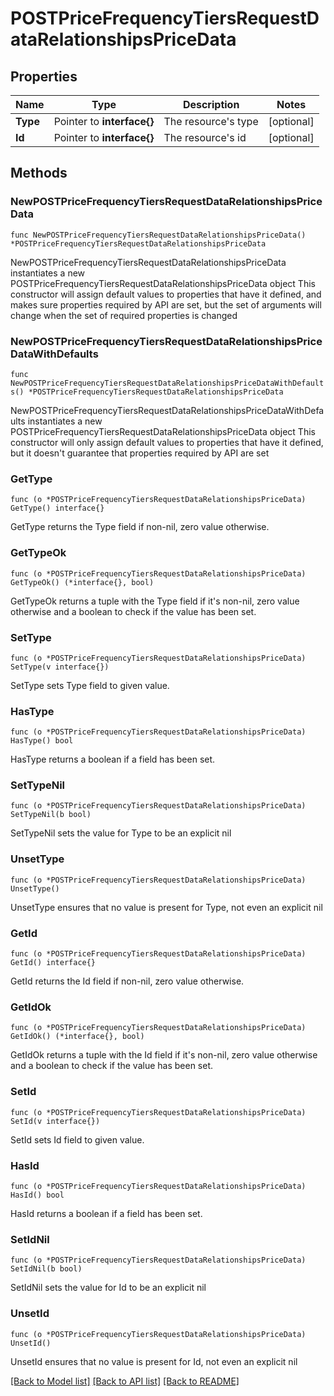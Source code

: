 # POSTPriceFrequencyTiersRequestDataRelationshipsPriceData

## Properties

Name | Type | Description | Notes
------------ | ------------- | ------------- | -------------
**Type** | Pointer to **interface{}** | The resource&#39;s type | [optional] 
**Id** | Pointer to **interface{}** | The resource&#39;s id | [optional] 

## Methods

### NewPOSTPriceFrequencyTiersRequestDataRelationshipsPriceData

`func NewPOSTPriceFrequencyTiersRequestDataRelationshipsPriceData() *POSTPriceFrequencyTiersRequestDataRelationshipsPriceData`

NewPOSTPriceFrequencyTiersRequestDataRelationshipsPriceData instantiates a new POSTPriceFrequencyTiersRequestDataRelationshipsPriceData object
This constructor will assign default values to properties that have it defined,
and makes sure properties required by API are set, but the set of arguments
will change when the set of required properties is changed

### NewPOSTPriceFrequencyTiersRequestDataRelationshipsPriceDataWithDefaults

`func NewPOSTPriceFrequencyTiersRequestDataRelationshipsPriceDataWithDefaults() *POSTPriceFrequencyTiersRequestDataRelationshipsPriceData`

NewPOSTPriceFrequencyTiersRequestDataRelationshipsPriceDataWithDefaults instantiates a new POSTPriceFrequencyTiersRequestDataRelationshipsPriceData object
This constructor will only assign default values to properties that have it defined,
but it doesn't guarantee that properties required by API are set

### GetType

`func (o *POSTPriceFrequencyTiersRequestDataRelationshipsPriceData) GetType() interface{}`

GetType returns the Type field if non-nil, zero value otherwise.

### GetTypeOk

`func (o *POSTPriceFrequencyTiersRequestDataRelationshipsPriceData) GetTypeOk() (*interface{}, bool)`

GetTypeOk returns a tuple with the Type field if it's non-nil, zero value otherwise
and a boolean to check if the value has been set.

### SetType

`func (o *POSTPriceFrequencyTiersRequestDataRelationshipsPriceData) SetType(v interface{})`

SetType sets Type field to given value.

### HasType

`func (o *POSTPriceFrequencyTiersRequestDataRelationshipsPriceData) HasType() bool`

HasType returns a boolean if a field has been set.

### SetTypeNil

`func (o *POSTPriceFrequencyTiersRequestDataRelationshipsPriceData) SetTypeNil(b bool)`

 SetTypeNil sets the value for Type to be an explicit nil

### UnsetType
`func (o *POSTPriceFrequencyTiersRequestDataRelationshipsPriceData) UnsetType()`

UnsetType ensures that no value is present for Type, not even an explicit nil
### GetId

`func (o *POSTPriceFrequencyTiersRequestDataRelationshipsPriceData) GetId() interface{}`

GetId returns the Id field if non-nil, zero value otherwise.

### GetIdOk

`func (o *POSTPriceFrequencyTiersRequestDataRelationshipsPriceData) GetIdOk() (*interface{}, bool)`

GetIdOk returns a tuple with the Id field if it's non-nil, zero value otherwise
and a boolean to check if the value has been set.

### SetId

`func (o *POSTPriceFrequencyTiersRequestDataRelationshipsPriceData) SetId(v interface{})`

SetId sets Id field to given value.

### HasId

`func (o *POSTPriceFrequencyTiersRequestDataRelationshipsPriceData) HasId() bool`

HasId returns a boolean if a field has been set.

### SetIdNil

`func (o *POSTPriceFrequencyTiersRequestDataRelationshipsPriceData) SetIdNil(b bool)`

 SetIdNil sets the value for Id to be an explicit nil

### UnsetId
`func (o *POSTPriceFrequencyTiersRequestDataRelationshipsPriceData) UnsetId()`

UnsetId ensures that no value is present for Id, not even an explicit nil

[[Back to Model list]](../README.md#documentation-for-models) [[Back to API list]](../README.md#documentation-for-api-endpoints) [[Back to README]](../README.md)



